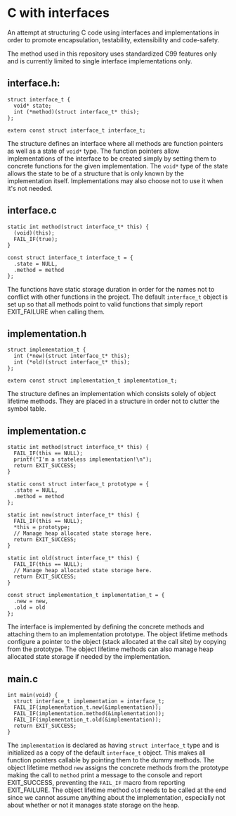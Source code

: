 # C with interfaces

An attempt at structuring C code using interfaces and implementations in order to promote encapsulation, testability, extensibility and code-safety.

The method used in this repository uses standardized C99 features only and is currently limited to single interface implementations only.

## interface.h:

```
struct interface_t {
  void* state;
  int (*method)(struct interface_t* this);
};

extern const struct interface_t interface_t;
```

The structure defines an interface where all methods are function pointers as well as a state of `void*` type. The function pointers allow implementations of the interface to be created simply by setting them to concrete functions for the given implementation. The `void*` type of the state allows the state to be of a structure that is only known by the implementation itself. Implementations may also choose not to use it when it's not needed.

## interface.c

```
static int method(struct interface_t* this) {
  (void)(this);
  FAIL_IF(true);
}

const struct interface_t interface_t = {
  .state = NULL,
  .method = method
};
```

The functions have static storage duration in order for the names not to conflict with other functions in the project. The default `interface_t` object is set up so that all methods point to valid functions that simply report EXIT_FAILURE when calling them.

## implementation.h

```
struct implementation_t {
  int (*new)(struct interface_t* this);
  int (*old)(struct interface_t* this);
};

extern const struct implementation_t implementation_t;
```

The structure defines an implementation which consists solely of object lifetime methods. They are placed in a structure in order not to clutter the symbol table.

## implementation.c

```
static int method(struct interface_t* this) {
  FAIL_IF(this == NULL);
  printf("I'm a stateless implementation!\n");
  return EXIT_SUCCESS;
}

static const struct interface_t prototype = {
  .state = NULL,
  .method = method
};

static int new(struct interface_t* this) {
  FAIL_IF(this == NULL);
  *this = prototype;
  // Manage heap allocated state storage here.
  return EXIT_SUCCESS;
}

static int old(struct interface_t* this) {
  FAIL_IF(this == NULL);
  // Manage heap allocated state storage here.
  return EXIT_SUCCESS;
}

const struct implementation_t implementation_t = {
  .new = new,
  .old = old
};
```

The interface is implemented by defining the concrete methods and attaching them to an implementation prototype. The object lifetime methods configure a pointer to the object (stack allocated at the call site) by copying from the prototype. The object lifetime methods can also manage heap allocated state storage if needed by the implementation.

## main.c

```
int main(void) {
  struct interface_t implementation = interface_t;
  FAIL_IF(implementation_t.new(&implementation));
  FAIL_IF(implementation.method(&implementation));
  FAIL_IF(implementation_t.old(&implementation));
  return EXIT_SUCCESS;
}
```

The `implementation` is declared as having `struct interface_t` type and is initialized as a copy of the default `interface_t` object. This makes all function pointers callable by pointing them to the dummy methods. The object lifetime method `new` assigns the concrete methods from the prototype making the call to `method` print a message to the console and report EXIT_SUCCESS, preventing the `FAIL_IF` macro from reporting EXIT_FAILURE. The object lifetime method `old` needs to be called at the end since we cannot assume anything about the implementation, especially not about whether or not it manages state storage on the heap.
